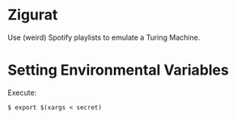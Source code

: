 # Zigurat

Use (weird) Spotify playlists to emulate a Turing Machine.

# Setting Environmental Variables

Execute:

```
$ export $(xargs < secret)
```